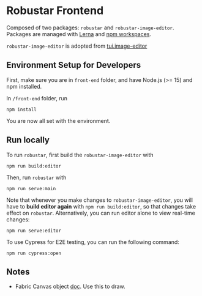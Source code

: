 # Robustar Frontend

Composed of two packages: `robustar` and `robustar-image-editor`. Packages are managed with [Lerna](https://lerna.js.org/docs/getting-started) and [npm workspaces](https://docs.npmjs.com/cli/v7/using-npm/workspaces).

`robustar-image-editor` is adopted from [tui.image-editor](https://ui.toast.com/tui-image-editor)

## Environment Setup for Developers

First, make sure you are in `front-end` folder, and have Node.js (>= 15) and npm installed.

In `/front-end` folder, run

```
npm install
```

You are now all set with the environment.

## Run locally

To run `robustar`, first build the `robustar-image-editor` with

```
npm run build:editor
```

Then, run `robustar` with

```
npm run serve:main
```

Note that whenever you make changes to `robustar-image-editor`, you will have to **build editor again** with `npm run build:editor`, so that changes take effect on `robustar`. Alternatively, you can run editor alone to view real-time changes:

```
npm run serve:editor
```

To use Cypress for E2E testing, you can run the following command:

```
npm run cypress:open
```

## Notes

- Fabric Canvas object [doc](http://fabricjs.com/docs/fabric.Canvas.html#toCanvasElement). Use this to draw.
